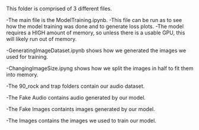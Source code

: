 This folder is comprised of 3 different files. 

-The main file is the ModelTraining.ipynb.
-This file can be run as to see how the model training was done and to generate loss plots. 
-The model requires a HIGH amount of memory, so unless there is a usable GPU, this 
will likely run out of memory.

-GeneratingImageDataset.ipynb shows how we generated the images we used for training.

-ChangingImageSize.ipyng shows how we split the images in half to fit them into memory.

-The 90_rock and trap folders contain our audio dataset.

-The Fake Audio contains audio generated by our model.

-The Fake Images containts images generated by our model.

-The Images contains the images we used to train our model.